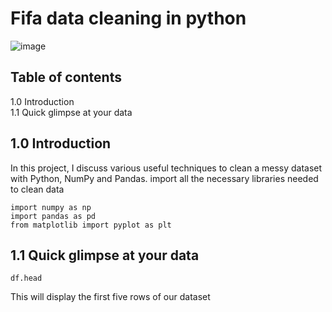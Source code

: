 # Fifa data cleaning in python
![image](https://github.com/allan-pg/python-data-cleaning/assets/62595869/5a6e1601-5637-4805-bf71-1d6e2f6012f0)

## Table of contents
1.0 Introduction  
1.1 Quick glimpse at your data  


## 1.0 Introduction
In this project, I discuss various useful techniques to clean a messy dataset with Python, NumPy and Pandas.
import all the necessary libraries needed to clean data
```
import numpy as np
import pandas as pd
from matplotlib import pyplot as plt
```
## 1.1 Quick glimpse at your data
```
df.head
```
This will display the first five rows of our dataset
